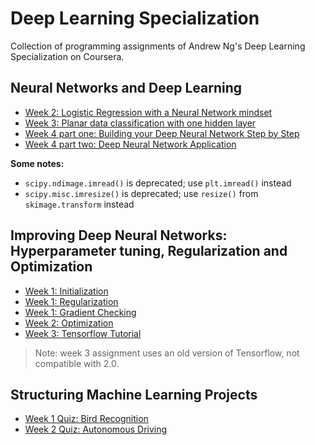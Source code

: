 # Deep Learning Specialization

Collection of programming assignments of Andrew Ng's Deep Learning Specialization on Coursera.

## Neural Networks and Deep Learning

- [Week 2: Logistic Regression with a Neural Network mindset](neural-networks-and-deep-learning/week2-pa/Logistic+Regression+with+a+Neural+Network+mindset+v5.ipynb)
- [Week 3: Planar data classification with one hidden layer](neural-networks-and-deep-learning/week3-pa/Planar+data+classification+with+one+hidden+layer+v5.ipynb)
- [Week 4 part one: Building your Deep Neural Network Step by Step](neural-networks-and-deep-learning/week4-pa/building-your-deep-neural-network/Building_your_Deep_Neural_Network_Step_by_Step_v8a.ipynb)
- [Week 4 part two: Deep Neural Network Application](neural-networks-and-deep-learning/week4-pa/deep-neural-network-application-image-classification/Deep+Neural+Network+-+Application+v8.ipynb)

**Some notes:**

- `scipy.ndimage.imread()` is deprecated; use `plt.imread()` instead
- `scipy.misc.imresize()` is deprecated; use `resize()` from `skimage.transform` instead

## Improving Deep Neural Networks: Hyperparameter tuning, Regularization and Optimization

- [Week 1: Initialization](improving-deep-neural-networks/initialization/Initialization.ipynb)
- [Week 1: Regularization](improving-deep-neural-networks/regularization/Regularization.ipynb)
- [Week 1: Gradient Checking](improving-deep-neural-networks/gradient-checking/Gradient-Checking.ipynb)
- [Week 2: Optimization](improving-deep-neural-networks/optimization-methods/Optimization-methods.ipynb)
- [Week 3: Tensorflow Tutorial](improving-deep-neural-networks/tensorflow-tutorial/Tensorflow_Tutorial.ipynb)

> Note: week 3 assignment uses an old version of Tensorflow, not compatible with 2.0.

## Structuring Machine Learning Projects

- [Week 1 Quiz: Bird Recognition](structuring-machine-learning-projects/Week-1-Quiz-Bird-recognition-in-the-city-of-Peacetopia.md)
- [Week 2 Quiz: Autonomous Driving](structuring-machine-learning-projects/Week-2-Quiz-Autonomous-driving.md)


